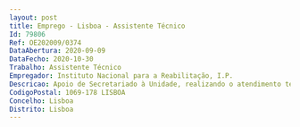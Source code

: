 ```yaml
--- 
layout: post
title: Emprego - Lisboa - Assistente Técnico
Id: 79806
Ref: OE202009/0374
DataAbertura: 2020-09-09
DataFecho: 2020-10-30
Trabalho: Assistente Técnico
Empregador: Instituto Nacional para a Reabilitação, I.P.
Descricao: Apoio de Secretariado à Unidade, realizando o atendimento telefónico, marcação de reuniões, propostas de deslocação, requisição de material e arquivo Apoio técnico à equipa, assegurando a área de arquivo da chefia, despacho e facilitação na aplicação informática aos técnicos com necessidades especiais Apoio técnico à Unidade em todas as suas atividades Elaboração e registo de informação de monitorização das atividades.
CodigoPostal: 1069-178 LISBOA
Concelho: Lisboa
Distrito: Lisboa
--- 
```

